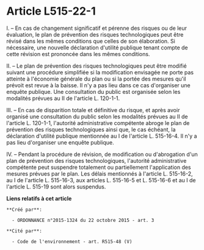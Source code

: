 # Article L515-22-1

I. – En cas de changement significatif et pérenne des risques ou de leur évaluation, le plan de prévention des risques
technologiques peut être révisé dans les mêmes conditions que celles de son élaboration. Si nécessaire, une nouvelle
déclaration d'utilité publique tenant compte de cette révision est prononcée dans les mêmes conditions.

II. – Le plan de prévention des risques technologiques peut être modifié suivant une procédure simplifiée si la modification
envisagée ne porte pas atteinte à l'économie générale du plan ou si la portée des mesures qu'il prévoit est revue à la
baisse. Il n'y a pas lieu dans ce cas d'organiser une enquête publique. Une consultation du public est organisée selon les
modalités prévues au II de l'article L. 120-1-1.

III. – En cas de disparition totale et définitive du risque, et après avoir organisé une consultation du public selon les
modalités prévues au II de l'article L. 120-1-1, l'autorité administrative compétente abroge le plan de prévention des
risques technologiques ainsi que, le cas échéant, la déclaration d'utilité publique mentionnée au I de l'article L. 515-16-4.
Il n'y a pas lieu d'organiser une enquête publique.

IV. – Pendant la procédure de révision, de modification ou d'abrogation d'un plan de prévention des risques technologiques,
l'autorité administrative compétente peut suspendre totalement ou partiellement l'application des mesures prévues par le
plan. Les délais mentionnés à l'article L. 515-16-2, au I de l'article L. 515-16-3, aux articles L. 515-16-5 et L. 515-16-6
et au I de l'article L. 515-19 sont alors suspendus.

**Liens relatifs à cet article**

	**Créé par**:

	  - ORDONNANCE n°2015-1324 du 22 octobre 2015 - art. 3

	**Cité par**:

	  - Code de l'environnement - art. R515-48 (V)
